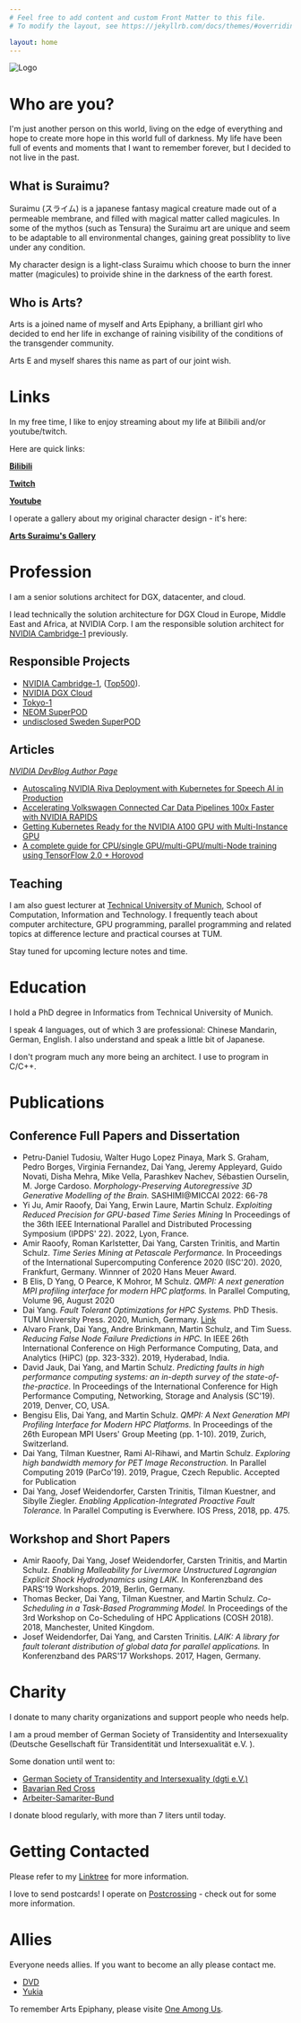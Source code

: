 ```yaml
---
# Feel free to add content and custom Front Matter to this file.
# To modify the layout, see https://jekyllrb.com/docs/themes/#overriding-theme-defaults

layout: home
---
```



![Logo](logo.png)

# Who are you? 

I'm just another person on this world, living on the edge of everything and hope to create more hope in this world full of darkness. 
My life have been full of events and moments that I want to remember forever, but I decided to not live in the past. 

## What is Suraimu?

Suraimu (スライム) is a japanese fantasy magical creature made out of a permeable membrane, and filled with magical matter called magicules. 
In some of the mythos (such as Tensura) the Suraimu art are unique and seem to be adaptable to all environmental changes, gaining great possiblity to live under any condition. 

My character design is a light-class Suraimu which choose to burn the inner matter (magicules) to proivide shine in the darkness of the earth forest. 

## Who is Arts?

Arts is a joined name of myself and Arts Epiphany, a brilliant girl who decided to end her life in exchange of raining visibility of the conditions of the transgender community. 

Arts E and myself shares this name as part of our joint wish. 

# Links

In my free time, I like to enjoy streaming about my life at Bilibili and/or youtube/twitch. 

Here are quick links:

[**Bilibili**](https://live.bilibili.com/24385556)

[**Twitch**](https://www.twitch.tv/rimurosuraimu)

[**Youtube**](https://www.youtube.com/channel/UCPm1Ne69YvpcS4P6r-DEQ-A)

I operate a gallery about my original character design - it's here:

[**Arts Suraimu's Gallery**](https://suraimu.moe)


# Profession

I am a senior solutions architect for DGX, datacenter, and cloud. 

I lead technically the solution architecture for DGX Cloud in Europe, Middle East and Africa, at NVIDIA Corp. 
I am the responsible solution architect for [NVIDIA Cambridge-1](https://www.top500.org/system/179960/) previously. 

## Responsible Projects
- [NVIDIA Cambridge-1](https://www.nvidia.com/en-us/industries/healthcare-life-sciences/cambridge-1/), ([Top500](https://www.top500.org/system/179960/)). 
- [NVIDIA DGX Cloud](https://www.nvidia.com/en-us/data-center/dgx-cloud/)
- [Tokyo-1](https://www.hpcwire.com/2023/03/21/nvidia-announces-tokyo-1-generative-ai-supercomputer-amid-gradual-h100-rollout/)
- [NEOM SuperPOD](https://www.neom.com/en-us/newsroom/tonomus-oracle-nvidia) 
- [undisclosed Sweden SuperPOD](https://www.aixia.se/en/cgit-takes-new-order-with-new-customer-value-34-msek/)

## Articles 
*[NVIDIA DevBlog Author Page](https://developer.nvidia.com/blog/author/daiy/)*
- [Autoscaling NVIDIA Riva Deployment with Kubernetes for Speech AI in Production](https://developer.nvidia.com/blog/autoscaling-nvidia-riva-deployment-with-kubernetes-for-speech-ai-in-production/)
- [Accelerating Volkswagen Connected Car Data Pipelines 100x Faster with NVIDIA RAPIDS](https://developer.nvidia.com/blog/accelerating-volkswagen-connected-car-data-pipelines-100x-faster-with-nvidia-rapids/)
- [Getting Kubernetes Ready for the NVIDIA A100 GPU with Multi-Instance GPU](https://developer.nvidia.com/blog/getting-kubernetes-ready-for-the-a100-gpu-with-multi-instance-gpu/)
- [A complete guide for CPU/single GPU/multi-GPU/multi-Node training using TensorFlow 2.0 + Horovod](https://github.com/zenodia/TF2_Workshop)


## Teaching
I am also guest lecturer at [Technical University of Munich](www.tum.de), School of Computation, Information and Technology. I frequently teach about computer architecture, GPU programming, parallel programming and related topics at difference lecture and practical courses at TUM. 

Stay tuned for upcoming lecture notes and time.

# Education

I hold a PhD degree in Informatics from Technical University of Munich. 

I speak 4 languages, out of which 3 are professional: Chinese Mandarin, German, English. I also understand and speak a little bit of Japanese. 

I don't program much any more being an architect. I use to program in C/C++. 

# Publications 
## Conference Full Papers and Dissertation
- Petru-Daniel Tudosiu, Walter Hugo Lopez Pinaya, Mark S. Graham, Pedro Borges, Virginia Fernandez, Dai Yang, Jeremy Appleyard, Guido Novati, Disha Mehra, Mike Vella, Parashkev Nachev, Sébastien Ourselin, M. Jorge Cardoso. *Morphology-Preserving Autoregressive 3D Generative Modelling of the Brain.* SASHIMI@MICCAI 2022: 66-78
- Yi Ju, Amir Raoofy, Dai Yang, Erwin Laure, Martin Schulz. *Exploiting Reduced Precision for GPU-based Time Series Mining* In Proceedings of the 36th IEEE International Parallel and Distributed Processing Symposium (IPDPS' 22). 2022, Lyon, France. 
- Amir Raoofy, Roman Karlstetter, Dai Yang, Carsten Trinitis, and Martin Schulz. *Time Series Mining at Petascale Performance.* In Proceedings of the International Supercomputing Conference 2020 (ISC'20). 2020, Frankfurt, Germany. Winnner of 2020 Hans Meuer Award. 
- B Elis, D Yang, O Pearce, K Mohror, M Schulz. *QMPI: A next generation MPI profiling interface for modern HPC platforms.* In Parallel Computing, Volume 96, August 2020
- Dai Yang. *Fault Tolerant Optimizations for HPC Systems.* PhD Thesis. TUM University Press. 2020, Munich, Germany. [Link](https://mediatum.ub.tum.de/1518787)
- Alvaro Frank, Dai Yang, Andre Brinkmann, Martin Schulz, and Tim Suess. *Reducing False Node Failure Predictions in HPC.* In IEEE 26th International Conference on High Performance Computing, Data, and Analytics (HiPC) (pp. 323-332). 2019, Hyderabad, India. 
- David Jauk, Dai Yang, and Martin Schulz. *Predicting faults in high performance computing systems: an in-depth survey of the state-of-the-practice*. In Proceedings of the International Conference for High Performance Computing, Networking, Storage and Analysis (SC'19). 2019, Denver, CO, USA. 
- Bengisu Elis, Dai Yang, and Martin Schulz. *QMPI: A Next Generation MPI Profiling Interface for Modern HPC Platforms.* In Proceedings of the 26th European MPI Users' Group Meeting (pp. 1-10). 2019, Zurich, Switzerland. 
- Dai Yang, Tilman Kuestner, Rami Al-Rihawi, and Martin Schulz. *Exploring high bandwidth memory for PET Image Reconstruction.* In Parallel Computing 2019 (ParCo'19). 2019, Prague, Czech Republic. Accepted for Publication
- Dai Yang, Josef Weidendorfer, Carsten Trinitis, Tilman Kuestner, and Sibylle Ziegler. *Enabling Application-Integrated Proactive Fault Tolerance.* In Parallel Computing is Everwhere. IOS Press, 2018, pp. 475. 

## Workshop and Short Papers
- Amir Raoofy, Dai Yang, Josef Weidendorfer, Carsten Trinitis, and Martin Schulz. *Enabling Malleability for Livermore Unstructured Lagrangian Explicit Shock Hydrodynamics using LAIK.* In Konferenzband des PARS'19 Workshops. 2019, Berlin, Germany.
- Thomas Becker, Dai Yang, Tilman Kuestner, and Martin Schulz. *Co-Scheduling in a Task-Based Programming Model.* In Proceedings of the 3rd Workshop on Co-Scheduling of HPC Applications (COSH 2018). 2018, Manchester, United Kingdom.
- Josef Weidendorfer, Dai Yang, and Carsten Trinitis. *LAIK: A library for fault tolerant distribution of global data for parallel applications.* In Konferenzband des PARS'17 Workshops. 2017, Hagen, Germany. 

# Charity

I donate to many charity organizations and support people who needs help. 

I am a proud member of German Society of Transidentity and Intersexuality (Deutsche Gesellschaft für Transidentität und Intersexualität e.V. ).

Some donation until  went to:

- [German Society of Transidentity and Intersexuality (dgti e.V.)](https://dgti.org)
- [Bavarian Red Cross](https://brk.de)
- [Arbeiter-Samariter-Bund](https://asb.de)

I donate blood regularly, with more than 7 liters until today. 

# Getting Contacted

Please refer to my [Linktree](https://linktr.ee/artssuraimu) for more information.

I love to send postcards! I operate on [Postcrossing](https://www.postcrossing.com/user/rimurosuraimu) - check out for some more information. 

# Allies

Everyone needs allies. If you want to become an ally please contact me. 

- [DVD](https://dvd.moe)
- [Yukia](https://yukiha.live)









To remember Arts Epiphany, please visite [One Among Us](https://one-among.us/profile/ArtsEpiphany). 
